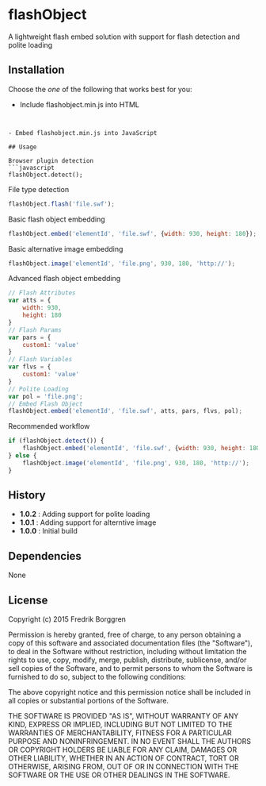 # flashObject

A lightweight flash embed solution with support for flash detection and polite loading

## Installation

Choose the *one* of the following that works best for you:

- Include flashobject.min.js into HTML
    ```html
<script type="text/javascript" src="flashobject.min.js"></script>
```

- Embed flashobject.min.js into JavaScript

## Usage

Browser plugin detection
```javascript
flashObject.detect();
```

File type detection
```javascript
flashObject.flash('file.swf');
```

Basic flash object embedding
```javascript
flashObject.embed('elementId', 'file.swf', {width: 930, height: 180});
```

Basic alternative image embedding
```javascript
flashObject.image('elementId', 'file.png', 930, 180, 'http://');
```

Advanced flash object embedding
```javascript
// Flash Attributes
var atts = {
    width: 930,
    height: 180
}
// Flash Params
var pars = {
    custom1: 'value'
}
// Flash Variables
var flvs = {
    custom1: 'value'
}
// Polite Loading
var pol = 'file.png';
// Embed Flash Object
flashObject.embed('elementId', 'file.swf', atts, pars, flvs, pol);
```

Recommended workflow
```javascript
if (flashObject.detect()) {
    flashObject.embed('elementId', 'file.swf', {width: 930, height: 180});
} else {
    flashObject.image('elementId', 'file.png', 930, 180, 'http://');
}
```

## History

* __1.0.2__ : Adding support for polite loading
* __1.0.1__ : Adding support for alterntive image
* __1.0.0__ : Initial build

## Dependencies

None

## License

Copyright (c) 2015 Fredrik Borggren

Permission is hereby granted, free of charge, to any person obtaining a copy of this software and associated documentation files (the "Software"), to deal in the Software without restriction, including without limitation the rights to use, copy, modify, merge, publish, distribute, sublicense, and/or sell copies of the Software, and to permit persons to whom the Software is furnished to do so, subject to the following conditions:

The above copyright notice and this permission notice shall be included in all copies or substantial portions of the Software.

THE SOFTWARE IS PROVIDED "AS IS", WITHOUT WARRANTY OF ANY KIND, EXPRESS OR IMPLIED, INCLUDING BUT NOT LIMITED TO THE WARRANTIES OF MERCHANTABILITY, FITNESS FOR A PARTICULAR PURPOSE AND NONINFRINGEMENT. IN NO EVENT SHALL THE AUTHORS OR COPYRIGHT HOLDERS BE LIABLE FOR ANY CLAIM, DAMAGES OR OTHER LIABILITY, WHETHER IN AN ACTION OF CONTRACT, TORT OR OTHERWISE, ARISING FROM, OUT OF OR IN CONNECTION WITH THE SOFTWARE OR THE USE OR OTHER DEALINGS IN THE SOFTWARE.

